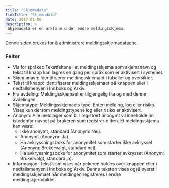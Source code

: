 ```yaml
---
title: "Skjemadata"
linkTitle: "Skjemadata"
date: 2017-01-06
description: >
 Skjemadata er en arkfane under endre meldingsskjema.
---
```

Denne siden brukes for å administrere meldingsskjemadataene.

### Felter

- Vis for språket: Tekstfeltene i et meldingsskjema som skjemanavn og tekst til knapp kan lagres en gang per språk som er aktivisert i systemet.
- Skjemanavn: Identifiserer meldingsskjemaet i tabeller og oversikter.
- Tekst til knapp: Identifiserer meldingsskjemaet på knappen eller i nedfallsmenyen i Innboks og Arkiv.
- Fra avdeling: Meldingsskjemaet er tilgjengelig fra og med denne avdelingen.
- Skjematype: Meldingsskjemaets type. Enten melding, log eller risiko. Vises kun dersom meldingstypene log eller risiko er aktivisert.
- Anonym: Alle meldinger som blir registrert anonymt vil inneholde nn istedenfor navnet på brukeren som registrerte den. Et meldingsskjema kan være:
  - Ikke anonymt, standard (Anonym: Nei).
  - Anonymt (Anonym: Ja).
  - Ha avkryssningsboks for anonymitet som starter ikke avkrysset (Anonym: Brukervalgt, standard nei).
  - Ha avkryssningsboks for anonymitet som starter avkrysset (Anonym: Brukervalgt, standard ja).
- Informasjon: Tekst som vises når pekeren holdes over knappen eller i nedfallsmenyen i Innboks og Arkiv. Denne teksten vises også øverst i meldingsskjemaet når meldingen registreres i endre meldingskjermbildet.
